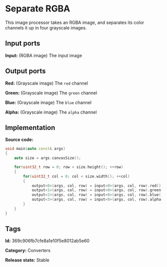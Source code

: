 # Separate RGBA

This image processor takes an RGBA image, and separates its color channels it up in four grayscale images.

## Input ports

__Input:__ (RGBA image) The input image

## Output ports

__Red:__ (Grayscale image) The `red` channel

__Green:__ (Grayscale image) The `green` channel

__Blue:__ (Grayscale image) The `blue` channel

__Alpha:__ (Grayscale image) The `alpha` channel

## Implementation

__Source code:__

```c++
void main(auto const& args)
{
	auto size = args.canvasSize();

	for(uint32_t row = 0; row < size.height(); ++row)
	{
		for(uint32_t col = 0; col < size.width(); ++col)
		{
			output<0>(args, col, row) = input<0>(args, col, row).red();
			output<1>(args, col, row) = input<0>(args, col, row).green();
			output<2>(args, col, row) = input<0>(args, col, row).blue();
			output<3>(args, col, row) = input<0>(args, col, row).alpha();
		}
	}
}
```

## Tags

__Id:__ 369c906fb7cfe8a1e10f5e8012ab5e60

__Category:__ Converters

__Release state:__ Stable